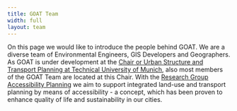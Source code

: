 ```yaml
---
title: GOAT Team
width: full
layout: team
---
```


On this page we would like to introduce the people behind GOAT. We are a diverse team of Environmental Engineers, GIS Developers and Geographers. As GOAT is under development at the [Chair or Urban Structure and Transport Planning at Technical University of Munich](https://www.bgu.tum.de/en/sv/homepage/), also most members of the GOAT Team are located at this Chair. With the [Research Group Accessibility Planning](https://www.bgu.tum.de/sv/research-group-accessibility-planning/) we aim to support integrated land-use and transport planning by means of accessibility - a concept, which has been proven to enhance quality of life and sustainability in our cities. 
